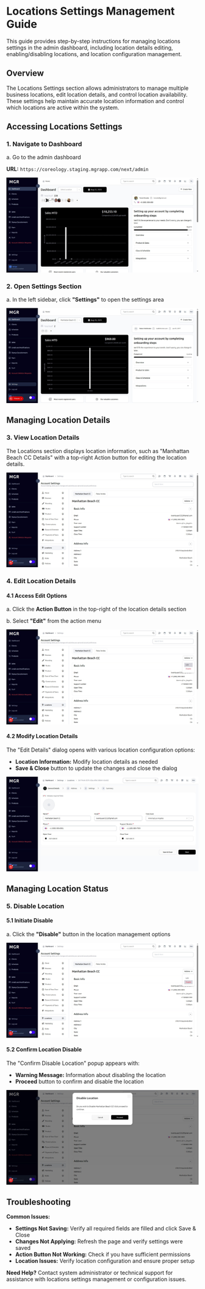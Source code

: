 # Locations Settings Management Guide

This guide provides step-by-step instructions for managing locations settings in the admin dashboard, including location details editing, enabling/disabling locations, and location configuration management.

## Overview

The Locations Settings section allows administrators to manage multiple business locations, edit location details, and control location availability. These settings help maintain accurate location information and control which locations are active within the system.

## Accessing Locations Settings

### 1. Navigate to Dashboard

a. Go to the admin dashboard

**URL:** `https://coreology.staging.mgrapp.com/next/admin`

![Admin Dashboard](images/dashboard.png)

### 2. Open Settings Section

a. In the left sidebar, click **"Settings"** to open the settings area

![Settings Section](images/settings-section.png)

## Managing Location Details

### 3. View Location Details

The Locations section displays location information, such as "Manhattan Beach CC Details" with a top-right Action button for editing the location details.

![Location Details](images/location-details.png)

### 4. Edit Location Details

#### 4.1 Access Edit Options

a. Click the **Action Button** in the top-right of the location details section

b. Select **"Edit"** from the action menu

![Edit Location Details](images/edit-location-details.png)

#### 4.2 Modify Location Details
The "Edit Details" dialog opens with various location configuration options:
- **Location Information:** Modify location details as needed
- **Save & Close** button to update the changes and close the dialog

![Edit Location Details](images/edit-location-details-window.png)

## Managing Location Status

### 5. Disable Location

#### 5.1 Initiate Disable
a. Click the **"Disable"** button in the location management options

![Disable Location](images/disable-location.png)

#### 5.2 Confirm Location Disable
The "Confirm Disable Location" popup appears with:
- **Warning Message:** Information about disabling the location
- **Proceed** button to confirm and disable the location

![Confirm Disable Location](images/confirm-disable-location.png)

## Troubleshooting

**Common Issues:**
- **Settings Not Saving:** Verify all required fields are filled and click Save & Close
- **Changes Not Applying:** Refresh the page and verify settings were saved
- **Action Button Not Working:** Check if you have sufficient permissions
- **Location Issues:** Verify location configuration and ensure proper setup

**Need Help?** Contact system administrator or technical support for assistance with locations settings management or configuration issues.

